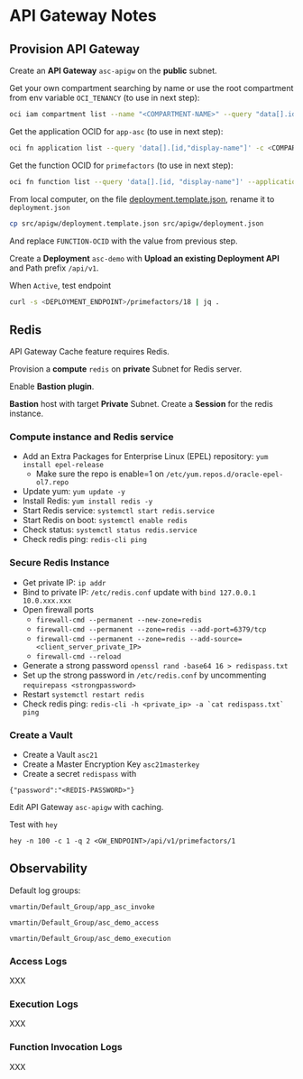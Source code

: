 # API Gateway Notes

## Provision API Gateway

Create an **API Gateway** `asc-apigw` on the **public** subnet.

Get your own compartment searching by name or use the root compartment from env variable `OCI_TENANCY` (to use in next step):
```bash
oci iam compartment list --name "<COMPARTMENT-NAME>" --query "data[].id"
```

Get the application OCID for `app-asc` (to use in next step):
```bash
oci fn application list --query 'data[].[id,"display-name"]' -c <COMPARTMENT-OCID>
```

Get the function OCID for `primefactors` (to use in next step):
```bash
oci fn function list --query 'data[].[id, "display-name"]' --application-id <APPLICATION-OCID>
```

From local computer, on the file [deployment.template.json](deployment.template.json), rename it to `deployment.json`
```bash
cp src/apigw/deployment.template.json src/apigw/deployment.json
```

And replace `FUNCTION-OCID` with the value from previous step.

Create a **Deployment** `asc-demo` with **Upload an existing Deployment API** and Path prefix `/api/v1`.

When `Active`, test endpoint
```bash
curl -s <DEPLOYMENT_ENDPOINT>/primefactors/18 | jq .
```

## Redis

API Gateway Cache feature requires Redis.

Provision a **compute** `redis` on **private** Subnet for Redis server.

Enable **Bastion plugin**.

**Bastion** host with target **Private** Subnet. Create a **Session** for the redis instance.

### Compute instance and Redis service

- Add an Extra Packages for Enterprise Linux (EPEL) repository: `yum install epel-release`
  - Make sure the repo is enable=1 on `/etc/yum.repos.d/oracle-epel-ol7.repo`
- Update yum: `yum update -y`
- Install Redis: `yum install redis -y`
- Start Redis service: `systemctl start redis.service`
- Start Redis on boot: `systemctl enable redis`
- Check status: `systemctl status redis.service`
- Check redis ping: `redis-cli ping`

### Secure Redis Instance

- Get private IP: `ip addr`
- Bind to private IP: `/etc/redis.conf` update with `bind 127.0.0.1 10.0.xxx.xxx`
- Open firewall ports
  - `firewall-cmd --permanent --new-zone=redis` 
  - `firewall-cmd --permanent --zone=redis --add-port=6379/tcp`
  - `firewall-cmd --permanent --zone=redis --add-source=<client_server_private_IP>`
  - `firewall-cmd --reload`
- Generate a strong password `openssl rand -base64 16 > redispass.txt`
- Set up the strong password in `/etc/redis.conf` by uncommenting `requirepass <strongpassword>`
- Restart `systemctl restart redis`
- Check redis ping: ``redis-cli -h <private_ip> -a `cat redispass.txt` ping``

### Create a Vault

- Create a Vault `asc21`
- Create a Master Encryption Key `asc21masterkey`
- Create a secret `redispass` with
```
{"password":"<REDIS-PASSWORD>"}
```

Edit API Gateway `asc-apigw` with caching.

Test with `hey`

```
hey -n 100 -c 1 -q 2 <GW_ENDPOINT>/api/v1/primefactors/1
```

## Observability

Default log groups:

```
vmartin/Default_Group/app_asc_invoke

vmartin/Default_Group/asc_demo_access

vmartin/Default_Group/asc_demo_execution
```

### Access Logs

XXX

### Execution Logs

XXX

### Function Invocation Logs

XXX